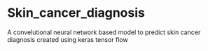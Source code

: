# Skin_cancer_diagnosis
A convelutional neural network based model to predict skin cancer diagnosis created using keras tensor flow
